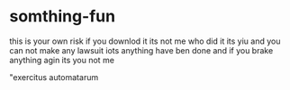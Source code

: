 # somthing-fun
this is your own risk if you downlod it its not me who did it its yiu and you can not make any lawsuit iots anything have ben done and if you brake anything agin its you not me  
































"exercitus automatarum
